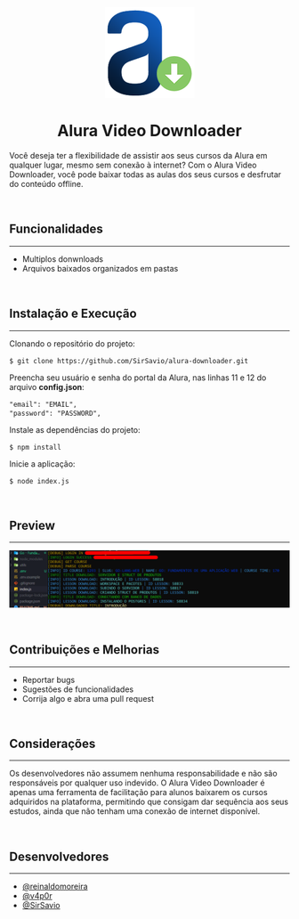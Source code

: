 <div align="center">

![Alura Video Downloader](assets/logo.png)
# Alura Video Downloader
</div>

Você deseja ter a flexibilidade de assistir aos seus cursos da Alura em qualquer lugar, mesmo sem conexão à internet? Com o Alura Video Downloader, você pode baixar todas as aulas dos seus cursos e desfrutar do conteúdo offline.

<br>

## Funcionalidades
---
- Multiplos donwnloads
- Arquivos baixados organizados em pastas

<br>

## Instalação e Execução
---
Clonando o repositório do projeto:

    $ git clone https://github.com/SirSavio/alura-downloader.git

Preencha seu usuário e senha do portal da Alura, nas linhas 11 e 12 do arquivo **config.json**:

    "email": "EMAIL",
    "password": "PASSWORD",

Instale as dependências do projeto:

    $ npm install

Inicie a aplicação:

    $ node index.js

   <br>

   
## Preview
---
![App Screenshot](assets/preview.png)

<br>

## Contribuições e Melhorias
---
- Reportar bugs
- Sugestões de funcionalidades
- Corrija algo e abra uma pull request


<br>

## Considerações
---
Os desenvolvedores não assumem nenhuma responsabilidade e não são responsáveis ​​por qualquer uso indevido. O Alura Video Downloader é apenas uma ferramenta de facilitação para alunos baixarem os cursos adquiridos na plataforma, permitindo que consigam dar sequência aos seus estudos, ainda que não tenham uma conexão de internet disponível.


<br>

## Desenvolvedores
---
* [@reinaldomoreira](https://github.com/reinaldomoreira)
* [@v4p0r](https://github.com/v4p0r)
* [@SirSavio](https://github.com/sirsavio)